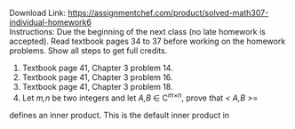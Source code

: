 Download Link: https://assignmentchef.com/product/solved-math307-individual-homework6
<br>
Instructions: Due the beginning of the next class (no late homework is accepted). Read textbook pages 34 to 37 before working on the homework problems. Show all steps to get full credits.

<ol>

 <li>Textbook page 41, Chapter 3 problem 14.</li>

 <li>Textbook page 41, Chapter 3 problem 16.</li>

 <li>Textbook page 41, Chapter 3 problem 18.</li>

 <li>Let <em>m,n </em>be two integers and let <em>A,B </em>∈ C<em><sup>m</sup></em><sup>×<em>n</em></sup>, prove that <em>&lt; A,B &gt;</em>=</li>

</ol>

defines an inner product. This is the default inner product in